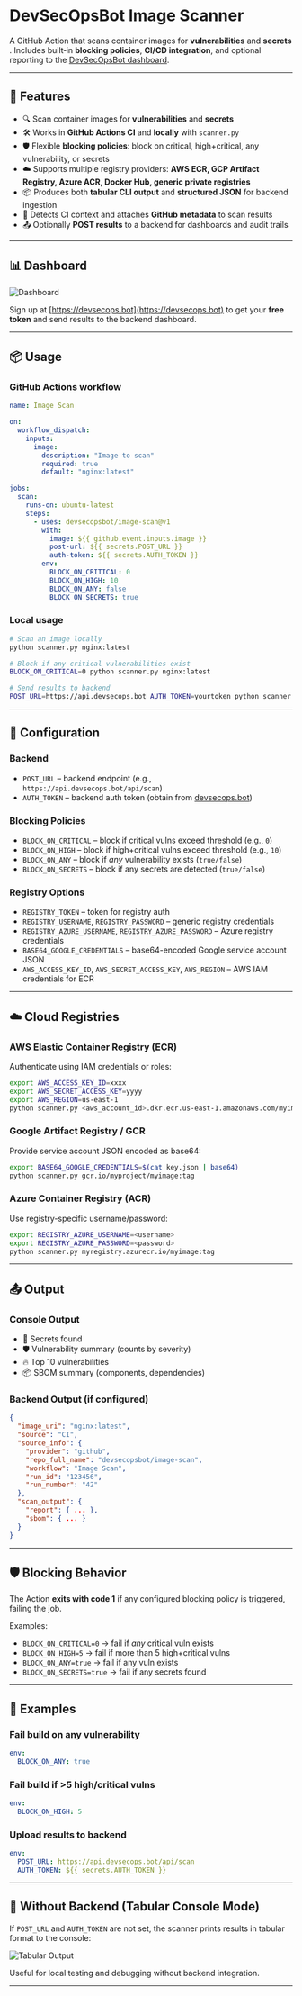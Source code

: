 # DevSecOpsBot Image Scanner

A GitHub Action that scans container images for **vulnerabilities** and **secrets** . Includes built‑in **blocking policies**, **CI/CD integration**, and optional reporting to the [DevSecOpsBot dashboard](https://devsecops.bot).

---

## 🚀 Features

* 🔍 Scan container images for **vulnerabilities** and **secrets**
* 🛠️ Works in **GitHub Actions CI** and **locally** with `scanner.py`
* 🛡️ Flexible **blocking policies**: block on critical, high+critical, any vulnerability, or secrets
* ☁️ Supports multiple registry providers: **AWS ECR, GCP Artifact Registry, Azure ACR, Docker Hub, generic private registries**
* 📦 Produces both **tabular CLI output** and **structured JSON** for backend ingestion
* 🧾 Detects CI context and attaches **GitHub metadata** to scan results
* 📤 Optionally **POST results** to a backend for dashboards and audit trails

---

## 📊 Dashboard

![Dashboard](images/dashboard.png)

Sign up at [https://devsecops.bot](https://devsecops.bot) to get your **free token** and send results to the backend dashboard.

---

## 📦 Usage

### GitHub Actions workflow

```yaml
name: Image Scan

on:
  workflow_dispatch:
    inputs:
      image:
        description: "Image to scan"
        required: true
        default: "nginx:latest"

jobs:
  scan:
    runs-on: ubuntu-latest
    steps:
      - uses: devsecopsbot/image-scan@v1
        with:
          image: ${{ github.event.inputs.image }}
          post-url: ${{ secrets.POST_URL }}
          auth-token: ${{ secrets.AUTH_TOKEN }}
        env:
          BLOCK_ON_CRITICAL: 0
          BLOCK_ON_HIGH: 10
          BLOCK_ON_ANY: false
          BLOCK_ON_SECRETS: true
```

### Local usage

```bash
# Scan an image locally
python scanner.py nginx:latest

# Block if any critical vulnerabilities exist
BLOCK_ON_CRITICAL=0 python scanner.py nginx:latest

# Send results to backend
POST_URL=https://api.devsecops.bot AUTH_TOKEN=yourtoken python scanner.py myimage:tag
```

---

## 🔧 Configuration

### Backend

* `POST_URL` – backend endpoint (e.g., `https://api.devsecops.bot/api/scan`)
* `AUTH_TOKEN` – backend auth token (obtain from [devsecops.bot](https://devsecops.bot))

### Blocking Policies

* `BLOCK_ON_CRITICAL` – block if critical vulns exceed threshold (e.g., `0`)
* `BLOCK_ON_HIGH` – block if high+critical vulns exceed threshold (e.g., `10`)
* `BLOCK_ON_ANY` – block if *any* vulnerability exists (`true/false`)
* `BLOCK_ON_SECRETS` – block if any secrets are detected (`true/false`)

### Registry Options

* `REGISTRY_TOKEN` – token for registry auth
* `REGISTRY_USERNAME`, `REGISTRY_PASSWORD` – generic registry credentials
* `REGISTRY_AZURE_USERNAME`, `REGISTRY_AZURE_PASSWORD` – Azure registry credentials
* `BASE64_GOOGLE_CREDENTIALS` – base64-encoded Google service account JSON
* `AWS_ACCESS_KEY_ID`, `AWS_SECRET_ACCESS_KEY`, `AWS_REGION` – AWS IAM credentials for ECR

---

## ☁️ Cloud Registries

### AWS Elastic Container Registry (ECR)

Authenticate using IAM credentials or roles:

```bash
export AWS_ACCESS_KEY_ID=xxxx
export AWS_SECRET_ACCESS_KEY=yyyy
export AWS_REGION=us-east-1
python scanner.py <aws_account_id>.dkr.ecr.us-east-1.amazonaws.com/myimage:tag
```

### Google Artifact Registry / GCR

Provide service account JSON encoded as base64:

```bash
export BASE64_GOOGLE_CREDENTIALS=$(cat key.json | base64)
python scanner.py gcr.io/myproject/myimage:tag
```

### Azure Container Registry (ACR)

Use registry-specific username/password:

```bash
export REGISTRY_AZURE_USERNAME=<username>
export REGISTRY_AZURE_PASSWORD=<password>
python scanner.py myregistry.azurecr.io/myimage:tag
```


---

## 📤 Output

### Console Output

* 🔐 Secrets found
* 🛡️ Vulnerability summary (counts by severity)
* 🔥 Top 10 vulnerabilities
* 📦 SBOM summary (components, dependencies)

### Backend Output (if configured)

```json
{
  "image_uri": "nginx:latest",
  "source": "CI",
  "source_info": {
    "provider": "github",
    "repo_full_name": "devsecopsbot/image-scan",
    "workflow": "Image Scan",
    "run_id": "123456",
    "run_number": "42"
  },
  "scan_output": {
    "report": { ... },
    "sbom": { ... }
  }
}
```

---

## 🛡️ Blocking Behavior

The Action **exits with code 1** if any configured blocking policy is triggered, failing the job.

Examples:

* `BLOCK_ON_CRITICAL=0` → fail if *any* critical vuln exists
* `BLOCK_ON_HIGH=5` → fail if more than 5 high+critical vulns
* `BLOCK_ON_ANY=true` → fail if any vuln exists
* `BLOCK_ON_SECRETS=true` → fail if any secrets found

---

## 📖 Examples

### Fail build on any vulnerability

```yaml
env:
  BLOCK_ON_ANY: true
```

### Fail build if >5 high/critical vulns

```yaml
env:
  BLOCK_ON_HIGH: 5
```

### Upload results to backend

```yaml
env:
  POST_URL: https://api.devsecops.bot/api/scan
  AUTH_TOKEN: ${{ secrets.AUTH_TOKEN }}
```

---

## 📑 Without Backend (Tabular Console Mode)

If `POST_URL` and `AUTH_TOKEN` are not set, the scanner prints results in tabular format to the console:

![Tabular Output](images/tabular.png)

Useful for local testing and debugging without backend integration.

---
